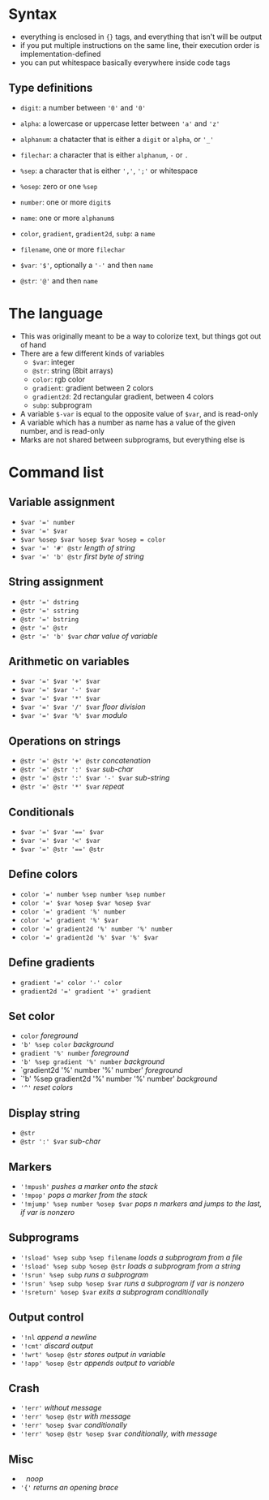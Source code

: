 # Syntax
- everything is enclosed in `{}` tags, and everything that isn't will be output
- if you put multiple instructions on the same line, their execution order is implementation-defined
- you can put whitespace basically everywhere inside code tags

## Type definitions
- `digit`: a number between `'0'` and `'0'`
- `alpha`: a lowercase or uppercase letter between `'a'` and `'z'`
- `alphanum`: a chatacter that is either a `digit` or `alpha`, or `'_'`
- `filechar`: a character that is either `alphanum`, `-` or `.`

- `%sep`: a character that is either `','`, `';'` or whitespace
- `%osep`: zero or one `%sep`

- `number`: one or more `digit`s
- `name`: one or more `alphanum`s
- `color`, `gradient`, `gradient2d`, `subp`: a `name`
- `filename`, one or more `filechar`
- `$var`: `'$'`, optionally a `'-'` and then `name`
- `@str`: `'@'` and then `name`

# The language
- This was originally meant to be a way to colorize text, but things got out of hand
- There are a few different kinds of variables
	- `$var`: integer
	- `@str`: string (8bit arrays)
	- `color`: rgb color
	- `gradient`: gradient between 2 colors
	- `gradient2d`: 2d rectangular gradient, between 4 colors
	- `subp`: subprogram
- A variable `$-var` is equal to the opposite value of `$var`, and is read-only
- A variable which has a number as name has a value of the given number, and is read-only
- Marks are not shared between subprograms, but everything else is

# Command list
## Variable assignment
- `$var '=' number`
- `$var '=' $var`
- `$var %osep $var %osep $var %osep = color`
- `$var '=' '#' @str` *length of string*
- `$var '=' 'b' @str` *first byte of string*

## String assignment
- `@str '=' dstring`
- `@str '=' sstring`
- `@str '=' bstring`
- `@str '=' @str`
- `@str '=' 'b' $var` *char value of variable*

## Arithmetic on variables
- `$var '=' $var '+' $var`
- `$var '=' $var '-' $var`
- `$var '=' $var '*' $var`
- `$var '=' $var '/' $var` *floor division*
- `$var '=' $var '%' $var` *modulo*

## Operations on strings
- `@str '=' @str '+' @str` *concatenation*
- `@str '=' @str ':' $var` *sub-char*
- `@str '=' @str ':' $var '-' $var` *sub-string*
- `@str '=' @str '*' $var` *repeat*

## Conditionals
- `$var '=' $var '==' $var`
- `$var '=' $var '<' $var`
- `$var '=' @str '==' @str`

## Define colors
- `color '=' number %sep number %sep number`
- `color '=' $var %osep $var %osep $var`
- `color '=' gradient '%' number`
- `color '=' gradient '%' $var`
- `color '=' gradient2d '%' number '%' number`
- `color '=' gradient2d '%' $var '%' $var`

## Define gradients
- `gradient '=' color '-' color`
- `gradient2d '=' gradient '+' gradient`

## Set color
- `color` *foreground*
- `'b' %sep color` *background*
- `gradient '%' number` *foreground*
- `'b' %sep gradient '%' number` *background*
- `gradient2d '%' number '%' number' *foreground*
- `'b' %sep gradient2d '%' number '%' number' *background*
- `'^'` *reset colors*

## Display string
- `@str`
- `@str ':' $var` *sub-char*

## Markers
- `'!mpush'` *pushes a marker onto the stack*
- `'!mpop'` *pops a marker from the stack*
- `'!mjump' %sep number %osep $var` *pops n markers and jumps to the last, if var is nonzero*

## Subprograms
- `'!sload' %sep subp %sep filename` *loads a subprogram from a file*
- `'!sload' %sep subp %osep @str` *loads a subprogram from a string*
- `'!srun' %sep subp` *runs a subprogram*
- `'!srun' %sep subp %osep $var` *runs a subprogram if var is nonzero*
- `'!sreturn' %osep $var` *exits a subprogram conditionally*

## Output control
- `'!nl` *append a newline*
- `'!cmt'` *discard output*
- `'!wrt' %osep @str` *stores output in variable*
- `'!app' %osep @str` *appends output to variable*

## Crash
- `'!err'` *without message*
- `'!err' %osep @str` *with message*
- `'!err' %osep $var` *conditionally*
- `'!err' %osep @str %osep $var` *conditionally, with message*

## Misc
- ` ` *noop*
- `'{'` *returns an opening brace*

